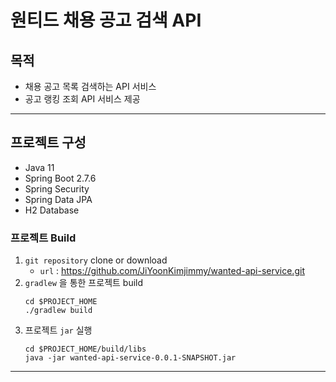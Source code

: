 # 원티드 채용 공고 검색 API

## 목적
- 채용 공고 목록 검색하는 API 서비스
- 공고 랭킹 조회 API 서비스 제공

---

## 프로젝트 구성
- Java 11
- Spring Boot 2.7.6
- Spring Security
- Spring Data JPA
- H2 Database

### 프로젝트 Build
1. `git repository` clone or download
    - `url` : https://github.com/JiYoonKimjimmy/wanted-api-service.git
2. `gradlew` 을 통한 프로젝트 build
   ```shell
   cd $PROJECT_HOME
   ./gradlew build
   ```
3. 프로젝트 `jar` 실행
   ```shell
   cd $PROJECT_HOME/build/libs
   java -jar wanted-api-service-0.0.1-SNAPSHOT.jar 
   ```

---
